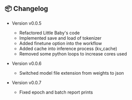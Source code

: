 ## 📦 Changelog

- Version v0.0.5
  - Refactored Little Baby's code
  - Implemented save and load of tokenizer
  - Added finetune option into the workflow
  - Added cache into inference process (kv_cache)
  - Removed some python loops to increase cores used

- Version v0.0.6
  - Switched model file extension from weights to json

- Version v0.0.7
  - Fixed epoch and batch report prints